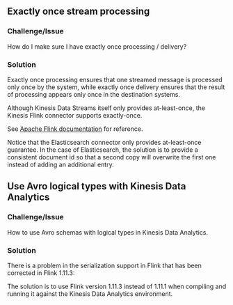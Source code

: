 ## Exactly once stream processing
### Challenge/Issue

How do I make sure I have exactly once processing / delivery?

### Solution

Exactly once processing ensures that one streamed message is processed only once by the system, while exactly once delivery ensures that the result of processing appears only once in the destination systems.

Although Kinesis Data Streams itself only provides at-least-once, the Kinesis Flink connector supports exactly-once.

See [Apache Flink documentation](https://ci.apache.org/projects/flink/flink-docs-stable/dev/connectors/guarantees.html) for reference.

Notice that the Elasticsearch connector only provides at-least-once guarantee.
In the case of Elasticsearch, the solution is to provide a consistent document id so that a second copy will overwrite the first one instead of adding an additional entry.


## Use Avro logical types with Kinesis Data Analytics
### Challenge/Issue

How to use Avro schemas with logical types in Kinesis Data Analytics.

### Solution

There is a problem in the serialization support in Flink that has been corrected in Flink 1.11.3: <insert link to issue>

The solution is to use Flink version 1.11.3 instead of 1.11.1 when compiling and running it against the Kinesis Data Analytics environment.
